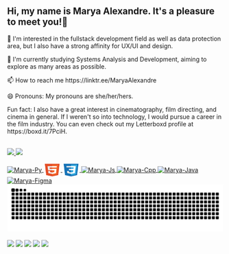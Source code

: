 
<!DOCTYPE html>
<html lang="pt-br">
<head>
    <meta charset="UTF-8">
    <meta http-equiv="X-UA-Compatible" content="IE=edge">
    <meta name="viewport" content="width=device-width, initial-scale=1.0">
    
          
</head>
  
<body>

<h2> Hi, my name is Marya Alexandre. It's a pleasure to meet you!👋 </h2>
<p>👀 I'm interested in the fullstack development field as well as data protection area, but I also have a strong affinity for UX/UI and design.</p>
<p>🌱 I'm currently studying Systems Analysis and Development, aiming to explore as many areas as possible.</p>
<p>📫 How to reach me https://linktr.ee/MaryaAlexandre</p>
<p>😄 Pronouns: My pronouns are she/her/hers.</p>
<p>Fun fact: I also have a great interest in cinematography, film directing, and cinema in general. If I weren't so into technology, I would pursue a career in the film industry. You can even check out my Letterboxd profile at https://boxd.it/7PciH.</p>

</br>

<div align="left">
  <a href="https://github.com/MaryaAlexandre">
  <img height="150em" src="https://github-readme-stats.vercel.app/api?username=MaryaAlexandre&show_icons=true&theme=monokai&include_all_commits=true&count_private=true"/>
  <img height="150em" src="https://github-readme-stats.vercel.app/api/top-langs/?username=MaryaAlexandre&layout=compact&langs_count=7&theme=monokai"/>
</div>

<div style="display: inline_block"><br>
  <img align="center" title="Python" alt="Marya-Py" height="30" width="40" src="https://cdn.jsdelivr.net/gh/devicons/devicon/icons/python/python-original.svg" />       
  <img align="center" title="HTML5" alt="Marya-HTML" height="30" width="40" src="https://raw.githubusercontent.com/devicons/devicon/master/icons/html5/html5-original.svg">
  <img align="center" title="CSS3" alt="Marya-CSS" height="30" width="40" src="https://raw.githubusercontent.com/devicons/devicon/master/icons/css3/css3-original.svg">
  <img align="center" title="JavaScript" alt="Marya-Js" height="30" width="40" src="https://cdn.jsdelivr.net/gh/devicons/devicon/icons/javascript/javascript-original.svg"/>
  <img align="center" title="C++" alt="Marya-Cpp" height="30" width="40" src="https://cdn.jsdelivr.net/gh/devicons/devicon/icons/cplusplus/cplusplus-original.svg"/>
  <img align="center" title="Java" alt="Marya-Java" height="30" width="40" src="https://cdn.jsdelivr.net/gh/devicons/devicon/icons/java/java-original.svg"/>
  <img align="center" alt="Marya-Figma" title="Figma" height="30" width="40" src="https://cdn.jsdelivr.net/gh/devicons/devicon/icons/figma/figma-original.svg">
<link rel="stylesheet" type='text/css' href="https://cdn.jsdelivr.net/gh/devicons/devicon@latest/devicon.min.css" />
<picture>
  <source media="(prefers-color-scheme: dark)" srcset="https://raw.githubusercontent.com/MaryaAlexandre/MaryaAlexandre/output/github-contribution-grid-snake-dark.svg">
  <source media="(prefers-color-scheme: light)" srcset="https://raw.githubusercontent.com/MaryaAlexandre/MaryaAlexandre/output/github-contribution-grid-snake.svg">
  <img alt="github contribution grid snake animation" src="https://raw.githubusercontent.com/MaryaAlexandre/MaryaAlexandre/output/github-contribution-grid-snake.svg">
</picture>
          
</div>

</br>
 
<div> 
  <a href="https://instagram.com/maryaalexandree" target="_blank" rel="noopener noreferrer" title="Instagram"> <img src="https://img.shields.io/badge/-Instagram-%23E4405F?style=for-the-badge&logo=instagram&logoColor=white" target="_blank"></a>
  <a href = "mailto:maryaeduardaa333@gmail.com"><img src="https://img.shields.io/badge/Gmail-D14836?style=for-the-badge&logo=gmail&logoColor=white" target="_blank"></a> 
    <a href="https://discord.com/marrstheplanett" target="_blank" rel="noopener noreferrer" title="Discord"> <img src="https://img.shields.io/badge/-Discord-%237289DA?style=for-the-badge&logo=discord&logoColor=white" target="_blank"></a>
  <a href="https://linktr.ee/MaryaAlexandre" target="_blank" rel="noopener noreferrer" title="Linktree"> <img src="https://img.shields.io/badge/-Linktree-%23000000?style=for-the-badge&logo=linktree&logoColor=white" target="_blank"></a>
  <a href="https://open.spotify.com/user/Maryaa" target="_blank" rel="noopener noreferrer" title="Spotify"> <img src="https://img.shields.io/badge/-Spotify-%231ED760?style=for-the-badge&logo=spotify&logoColor=white" target="_blank"></a>
</div>


</body>
